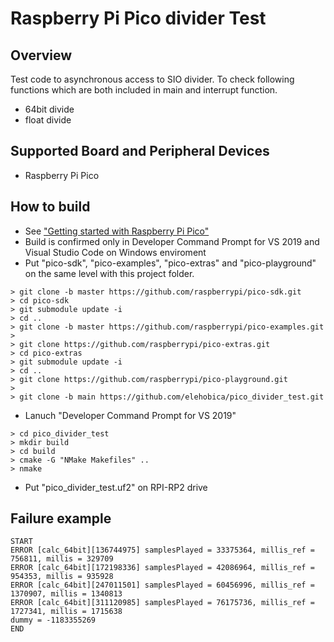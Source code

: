 # Raspberry Pi Pico divider Test

## Overview
Test code to asynchronous access to SIO divider.
To check following functions which are both included in main and interrupt function.
* 64bit divide
* float divide

## Supported Board and Peripheral Devices
* Raspberry Pi Pico

## How to build
* See ["Getting started with Raspberry Pi Pico"](https://datasheets.raspberrypi.org/pico/getting-started-with-pico.pdf)
* Build is confirmed only in Developer Command Prompt for VS 2019 and Visual Studio Code on Windows enviroment
* Put "pico-sdk", "pico-examples", "pico-extras" and "pico-playground" on the same level with this project folder.
```
> git clone -b master https://github.com/raspberrypi/pico-sdk.git
> cd pico-sdk
> git submodule update -i
> cd ..
> git clone -b master https://github.com/raspberrypi/pico-examples.git
> 
> git clone https://github.com/raspberrypi/pico-extras.git
> cd pico-extras
> git submodule update -i
> cd ..
> git clone https://github.com/raspberrypi/pico-playground.git
> 
> git clone -b main https://github.com/elehobica/pico_divider_test.git
```
* Lanuch "Developer Command Prompt for VS 2019"
```
> cd pico_divider_test
> mkdir build
> cd build
> cmake -G "NMake Makefiles" ..
> nmake
```
* Put "pico_divider_test.uf2" on RPI-RP2 drive

## Failure example
```
START
ERROR [calc_64bit][136744975] samplesPlayed = 33375364, millis_ref = 756811, millis = 329709
ERROR [calc_64bit][172198336] samplesPlayed = 42086964, millis_ref = 954353, millis = 935928
ERROR [calc_64bit][247011501] samplesPlayed = 60456996, millis_ref = 1370907, millis = 1340813
ERROR [calc_64bit][311120985] samplesPlayed = 76175736, millis_ref = 1727341, millis = 1715638
dummy = -1183355269
END
```